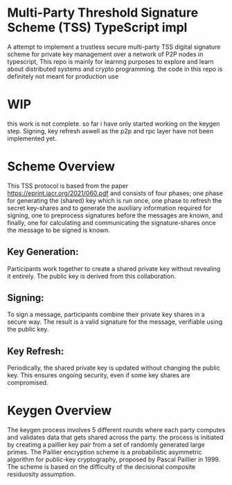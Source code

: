 # Multi-Party Threshold Signature Scheme (TSS) TypeScript impl

A attempt to implement a trustless secure multi-party TSS digital signature scheme for private key management over a network of P2P nodes in typescript, This repo is mainly for learnng purposes to explore and learn about distributed systems and crypto programming. the code in this repo is definitely not meant for production use

# WIP
this work is not complete. so far i have only started working on the keygen step. Signing, key refresh aswell as the p2p and rpc layer have not been implemented yet.

# Scheme Overview
This TSS protocol is based from the paper https://eprint.iacr.org/2021/060.pdf and consists of four phases; one phase for generating the (shared) key which is run once, one phase to refresh the secret key-shares and to generate the auxiliary information required for
signing, one to preprocess signatures before the messages are known, and finally, one for calculating and communicating the signature-shares once the message to be signed is known.

## Key Generation:
Participants work together to create a shared private key without revealing it entirely. The public key is derived from this collaboration.

## Signing:
To sign a message, participants combine their private key shares in a secure way. The result is a valid signature for the message, verifiable using the public key.

## Key Refresh:
Periodically, the shared private key is updated without changing the public key. This ensures ongoing security, even if some key shares are compromised.

# Keygen Overview
The keygen process involves 5 different rounds where each party computes and validates data that gets shared across the party. the process is initiated by creatimg a paillier key pair from a set of randomly generated
large primes. The Paillier encryption scheme is a probabilistic asymmetric algorithm for public-key cryptography, proposed by Pascal Paillier in 1999. The scheme is based on the difficulty of the decisional composite residuosity assumption.

